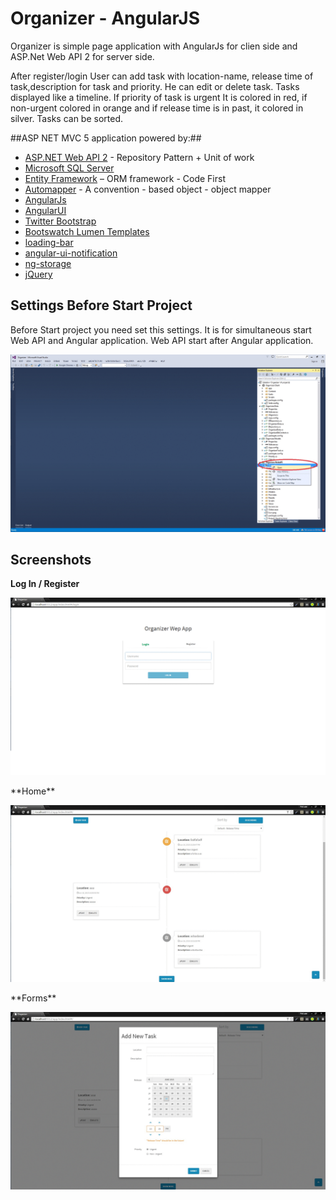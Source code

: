 # Organizer - AngularJS
Organizer is simple page application with AngularJs for clien side and ASP.Net Web API 2 for server side.

After register/login User can add task with location-name, release time of task,description for task and priority. He can edit or delete task. Tasks displayed like a timeline. If priority of task is urgent It is colored in red, if non-urgent colored in orange and if release time is in past, it colored in silver. Tasks can be sorted.

##ASP NET MVC 5 application powered by:##
- [ASP.NET Web API 2]( http://www.asp.net/web-api/overview/getting-started-with-aspnet-web-api/tutorial-your-first-web-api) - Repository Pattern + Unit of work
- [Microsoft SQL Server](http://www.microsoft.com/en-us/server-cloud/products/sql-server/)
- [Entity Framework]( https://entityframework.codeplex.com) – ORM framework - Code First
- [Automapper](http://automapper.org/) - A convention - based object - object mapper
- [AngularJs](https://angularjs.org/)
- [AngularUI](http://angular-ui.github.io/bootstrap/)
- [Twitter Bootstrap](http://getbootstrap.com/)
- [Bootswatch Lumen Templates](https://bootswatch.com/)
- [loading-bar](https://github.com/chieffancypants/angular-loading-bar)
- [angular-ui-notification](https://github.com/alexcrack/angular-ui-notification)
- [ng-storage](https://github.com/gsklee/ngStorage)
- [jQuery](http://jquery.com/)

## Settings Before Start Project ##
Before Start project you need set this settings. It is for simultaneous start Web API and Angular application. Web API start after Angular application.

<p align="center"><img src="https://raw.githubusercontent.com/Xzq70r4/Organizer/master/Images/set-start-up-project.gif" /></p>

## Screenshots ##
**Log In / Register**
<p align="center"><img src="https://raw.githubusercontent.com/Xzq70r4/Organizer/master/Images/login-register.gif" /></p>
**Home**
<p align="center"><img src="https://raw.githubusercontent.com/Xzq70r4/Organizer/master/Images/home.gif" /></p>
**Forms**
<p align="center"><img src="https://raw.githubusercontent.com/Xzq70r4/Organizer/master/Images/forms.gif" /></p>
